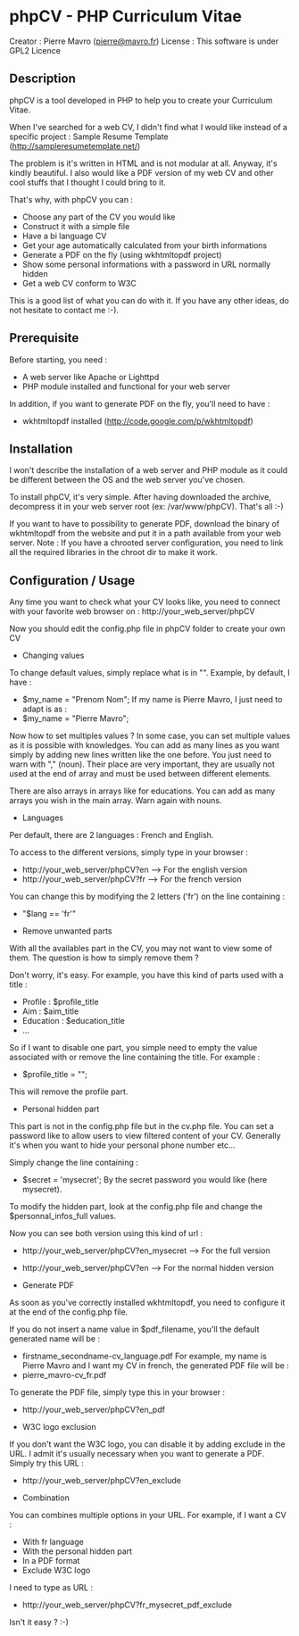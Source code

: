 phpCV - PHP Curriculum Vitae
============================

Creator : Pierre Mavro (pierre@mavro.fr)
License : This software is under GPL2 Licence

Description
-----------

phpCV is a tool developed in PHP to help you to create your Curriculum Vitae.

When I've searched for a web CV, I didn't find what I would like instead of
a specific project : Sample Resume Template (http://sampleresumetemplate.net/)

The problem is it's written in HTML and is not modular at all. Anyway, it's
kindly beautiful. I also would like a PDF version of my web CV and other cool
stuffs that I thought I could bring to it.

That's why, with phpCV you can :
* Choose any part of the CV you would like
* Construct it with a simple file
* Have a bi language CV
* Get your age automatically calculated from your birth informations
* Generate a PDF on the fly (using wkhtmltopdf project)
* Show some personal informations with a password in URL normally hidden
* Get a web CV conform to W3C

This is a good list of what you can do with it. If you have any other ideas, do
not hesitate to contact me :-).

Prerequisite
------------

Before starting, you need :
* A web server like Apache or Lighttpd
* PHP module installed and functional for your web server

In addition, if you want to generate PDF on the fly, you'll need to have :
* wkhtmltopdf installed (http://code.google.com/p/wkhtmltopdf)

Installation
------------

I won't describe the installation of a web server and PHP module as it could be
different between the OS and the web server you've chosen.

To install phpCV, it's very simple. After having downloaded the archive,
decompress it in your web server root (ex: /var/www/phpCV). That's all :-)

If you want to have to possibility to generate PDF, download the binary of
wkhtmltopdf from the website and put it in a path available from your web
server.
Note : If you have a chrooted server configuration, you need to link all the
required libraries in the chroot dir to make it work.

Configuration / Usage
---------------------

Any time you want to check what your CV looks like, you need to connect with
your favorite web browser on :
 http://your_web_server/phpCV

Now you should edit the config.php file in phpCV folder to create your own CV

* Changing values

To change default values, simply replace what is in "". Example, by default, I
have :
- $my_name = "Prenom Nom";
If my name is Pierre Mavro, I just need to adapt is as :
- $my_name = "Pierre Mavro";

Now how to set multiples values ? In some case, you can set multiple values as
it is possible with knowledges. You can add as many lines as you want simply
by adding new lines written like the one before. You just need to warn with ","
(noun). Their place are very important, they are usually not used at the end of
array and must be used between different elements.

There are also arrays in arrays like for educations. You can add as many arrays
you wish in the main array. Warn again with nouns.

* Languages

Per default, there are 2 languages : French and English.

To access to the different versions, simply type in your browser :
 * http://your_web_server/phpCV?en --> For the english version
 * http://your_web_server/phpCV?fr --> For the french version

You can change this by modifying the 2 letters ('fr') on the line containing :
 * "$lang == 'fr'"

* Remove unwanted parts

With all the availables part in the CV, you may not want to view some of them.
The question is how to simply remove them ?

Don't worry, it's easy. For example, you have this kind of parts used with a
title :
 * Profile : $profile_title
 * Aim : $aim_title
 * Education : $education_title
 * ...

So if I want to disable one part, you simple need to empty the value associated
with or remove the line containing the title. For example :
 * $profile_title = "";

This will remove the profile part.

* Personal hidden part

This part is not in the config.php file but in the cv.php file. You can set a
password like to allow users to view filtered content of your CV. Generally it's
when you want to hide your personal phone number etc...

Simply change the line containing :
 * $secret = 'mysecret';
By the secret password you would like (here mysecret).

To modify the hidden part, look at the config.php file and change the
$personnal_infos_full values.

Now you can see both version using this kind of url :
 * http://your_web_server/phpCV?en_mysecret --> For the full version
 * http://your_web_server/phpCV?en --> For the normal hidden version

* Generate PDF

As soon as you've correctly installed wkhtmltopdf, you need to configure it at
the end of the config.php file.

If you do not insert a name value in $pdf_filename, you'll the default generated
name will be :
 * firstname_secondname-cv_language.pdf
For example, my name is Pierre Mavro and I want my CV in french, the generated
PDF file will be :
 * pierre_mavro-cv_fr.pdf

To generate the PDF file, simply type this in your browser :
 * http://your_web_server/phpCV?en_pdf

* W3C logo exclusion

If you don't want the W3C logo, you can disable it by adding exclude in the
URL. I admit it's usually necessary when you want to generate a PDF. Simply
try this URL :
 * http://your_web_server/phpCV?en_exclude

* Combination

You can combines multiple options in your URL. For example, if I want a CV :
 * With fr language
 * With the personal hidden part
 * In a PDF format
 * Exclude W3C logo

I need to type as URL :
 * http://your_web_server/phpCV?fr_mysecret_pdf_exclude

Isn't it easy ? :-)
